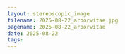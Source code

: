 ```yaml
---
layout: stereoscopic_image
filename: 2025-08-22_arborvitae.jpg
pagename: 2025-08-22_arborvitae
date: 2025-08-22
tags:
---
```

